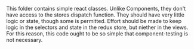 This folder contains simple react classes. Unlike Components, they don't have access to the stores dispatch function. They should have very little logic or state, though some is permitted. Effort should be made to keep logic in the selectors and state in the redux store, but niether in the views. For this reason, this code ought to be so simple that component-testing is not necessary.